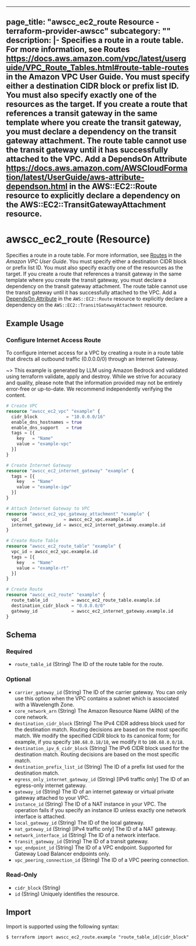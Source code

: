 
---
page_title: "awscc_ec2_route Resource - terraform-provider-awscc"
subcategory: ""
description: |-
  Specifies a route in a route table. For more information, see Routes https://docs.aws.amazon.com/vpc/latest/userguide/VPC_Route_Tables.html#route-table-routes in the Amazon VPC User Guide.
  You must specify either a destination CIDR block or prefix list ID. You must also specify exactly one of the resources as the target.
  If you create a route that references a transit gateway in the same template where you create the transit gateway, you must declare a dependency on the transit gateway attachment. The route table cannot use the transit gateway until it has successfully attached to the VPC. Add a DependsOn Attribute https://docs.aws.amazon.com/AWSCloudFormation/latest/UserGuide/aws-attribute-dependson.html in the AWS::EC2::Route resource to explicitly declare a dependency on the AWS::EC2::TransitGatewayAttachment resource.
---

# awscc_ec2_route (Resource)

Specifies a route in a route table. For more information, see [Routes](https://docs.aws.amazon.com/vpc/latest/userguide/VPC_Route_Tables.html#route-table-routes) in the *Amazon VPC User Guide*.
 You must specify either a destination CIDR block or prefix list ID. You must also specify exactly one of the resources as the target.
 If you create a route that references a transit gateway in the same template where you create the transit gateway, you must declare a dependency on the transit gateway attachment. The route table cannot use the transit gateway until it has successfully attached to the VPC. Add a [DependsOn Attribute](https://docs.aws.amazon.com/AWSCloudFormation/latest/UserGuide/aws-attribute-dependson.html) in the ``AWS::EC2::Route`` resource to explicitly declare a dependency on the ``AWS::EC2::TransitGatewayAttachment`` resource.

## Example Usage

### Configure Internet Access Route

To configure internet access for a VPC by creating a route in a route table that directs all outbound traffic (0.0.0.0/0) through an Internet Gateway.

~> This example is generated by LLM using Amazon Bedrock and validated using terraform validate, apply and destroy. While we strive for accuracy and quality, please note that the information provided may not be entirely error-free or up-to-date. We recommend independently verifying the content.

```terraform
# Create VPC
resource "awscc_ec2_vpc" "example" {
  cidr_block           = "10.0.0.0/16"
  enable_dns_hostnames = true
  enable_dns_support   = true
  tags = [{
    key   = "Name"
    value = "example-vpc"
  }]
}

# Create Internet Gateway
resource "awscc_ec2_internet_gateway" "example" {
  tags = [{
    key   = "Name"
    value = "example-igw"
  }]
}

# Attach Internet Gateway to VPC
resource "awscc_ec2_vpc_gateway_attachment" "example" {
  vpc_id              = awscc_ec2_vpc.example.id
  internet_gateway_id = awscc_ec2_internet_gateway.example.id
}

# Create Route Table
resource "awscc_ec2_route_table" "example" {
  vpc_id = awscc_ec2_vpc.example.id
  tags = [{
    key   = "Name"
    value = "example-rt"
  }]
}

# Create Route
resource "awscc_ec2_route" "example" {
  route_table_id         = awscc_ec2_route_table.example.id
  destination_cidr_block = "0.0.0.0/0"
  gateway_id             = awscc_ec2_internet_gateway.example.id
}
```

<!-- schema generated by tfplugindocs -->
## Schema

### Required

- `route_table_id` (String) The ID of the route table for the route.

### Optional

- `carrier_gateway_id` (String) The ID of the carrier gateway.
 You can only use this option when the VPC contains a subnet which is associated with a Wavelength Zone.
- `core_network_arn` (String) The Amazon Resource Name (ARN) of the core network.
- `destination_cidr_block` (String) The IPv4 CIDR address block used for the destination match. Routing decisions are based on the most specific match. We modify the specified CIDR block to its canonical form; for example, if you specify ``100.68.0.18/18``, we modify it to ``100.68.0.0/18``.
- `destination_ipv_6_cidr_block` (String) The IPv6 CIDR block used for the destination match. Routing decisions are based on the most specific match.
- `destination_prefix_list_id` (String) The ID of a prefix list used for the destination match.
- `egress_only_internet_gateway_id` (String) [IPv6 traffic only] The ID of an egress-only internet gateway.
- `gateway_id` (String) The ID of an internet gateway or virtual private gateway attached to your VPC.
- `instance_id` (String) The ID of a NAT instance in your VPC. The operation fails if you specify an instance ID unless exactly one network interface is attached.
- `local_gateway_id` (String) The ID of the local gateway.
- `nat_gateway_id` (String) [IPv4 traffic only] The ID of a NAT gateway.
- `network_interface_id` (String) The ID of a network interface.
- `transit_gateway_id` (String) The ID of a transit gateway.
- `vpc_endpoint_id` (String) The ID of a VPC endpoint. Supported for Gateway Load Balancer endpoints only.
- `vpc_peering_connection_id` (String) The ID of a VPC peering connection.

### Read-Only

- `cidr_block` (String)
- `id` (String) Uniquely identifies the resource.

## Import

Import is supported using the following syntax:

```shell
$ terraform import awscc_ec2_route.example "route_table_id|cidr_block"
```
